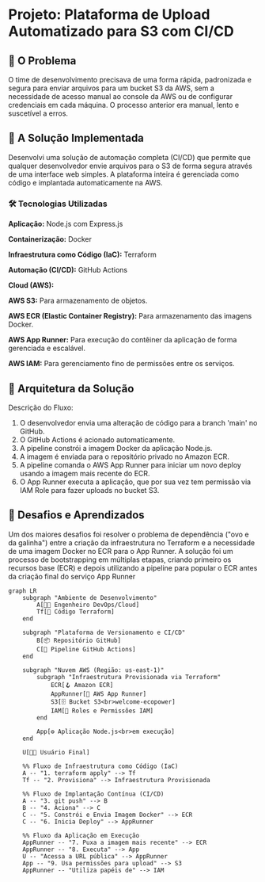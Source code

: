 # Projeto: Plataforma de Upload Automatizado para S3 com CI/CD

## 🎯 O Problema

O time de desenvolvimento precisava de uma forma rápida, padronizada e segura para enviar arquivos para um bucket S3 da AWS, sem a necessidade de acesso manual ao console da AWS ou de configurar credenciais em cada máquina. O processo anterior era manual, lento e suscetível a erros.

## 🚀 A Solução Implementada

Desenvolvi uma solução de automação completa (CI/CD) que permite que qualquer desenvolvedor envie arquivos para o S3 de forma segura através de uma interface web simples. A plataforma inteira é gerenciada como código e implantada automaticamente na AWS.

### 🛠️ Tecnologias Utilizadas

**Aplicação:** Node.js com Express.js

**Containerização:** Docker

**Infraestrutura como Código (IaC):** Terraform

**Automação (CI/CD):** GitHub Actions

**Cloud (AWS):**

**AWS S3:** Para armazenamento de objetos.

**AWS ECR (Elastic Container Registry):** Para armazenamento das imagens Docker.

**AWS App Runner:** Para execução do contêiner da aplicação de forma gerenciada e escalável.

**AWS IAM:** Para gerenciamento fino de permissões entre os serviços.

## 📐 Arquitetura da Solução
Descrição do Fluxo:
1. O desenvolvedor envia uma alteração de código para a branch 'main' no GitHub.
2. O GitHub Actions é acionado automaticamente.
3. A pipeline constrói a imagem Docker da aplicação Node.js.
4. A imagem é enviada para o repositório privado no Amazon ECR.
5. A pipeline comanda o AWS App Runner para iniciar um novo deploy usando a imagem mais recente do ECR.
6. O App Runner executa a aplicação, que por sua vez tem permissão via IAM Role para fazer uploads no bucket S3.

## 🧠 Desafios e Aprendizados

Um dos maiores desafios foi resolver o problema de dependência ("ovo e da galinha") entre a criação da infraestrutura no Terraform e a necessidade de uma imagem Docker no ECR para o App Runner. A solução foi um processo de bootstrapping em múltiplas etapas, criando primeiro os recursos base (ECR) e depois utilizando a pipeline para popular o ECR antes da criação final do serviço App Runner


```mermaid
graph LR
    subgraph "Ambiente de Desenvolvimento"
        A[👨‍💻 Engenheiro DevOps/Cloud]
        Tf[📄 Código Terraform]
    end

    subgraph "Plataforma de Versionamento e CI/CD"
        B[📦 Repositório GitHub]
        C[🤖 Pipeline GitHub Actions]
    end

    subgraph "Nuvem AWS (Região: us-east-1)"
        subgraph "Infraestrutura Provisionada via Terraform"
            ECR[🪝 Amazon ECR]
            AppRunner[🚀 AWS App Runner]
            S3[🗄️ Bucket S3<br>welcome-ecopower]
            IAM[🔑 Roles e Permissões IAM]
        end

        App[⚙️ Aplicação Node.js<br>em execução]
    end

    U[🧑‍💼 Usuário Final]

    %% Fluxo de Infraestrutura como Código (IaC)
    A -- "1. terraform apply" --> Tf
    Tf -- "2. Provisiona" --> Infraestrutura Provisionada

    %% Fluxo de Implantação Contínua (CI/CD)
    A -- "3. git push" --> B
    B -- "4. Aciona" --> C
    C -- "5. Constrói e Envia Imagem Docker" --> ECR
    C -- "6. Inicia Deploy" --> AppRunner

    %% Fluxo da Aplicação em Execução
    AppRunner -- "7. Puxa a imagem mais recente" --> ECR
    AppRunner -- "8. Executa" --> App
    U -- "Acessa a URL pública" --> AppRunner
    App -- "9. Usa permissões para upload" --> S3
    AppRunner -- "Utiliza papéis de" --> IAM
